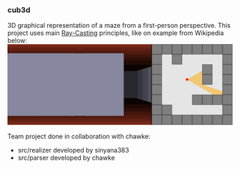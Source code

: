 ### cub3d
3D graphical representation of a maze from a first-person perspective.
This project uses main [Ray-Casting](https://ru.wikipedia.org/wiki/Ray_casting) principles, like on example from Wikipedia below:<br />
![](https://github.com/sinyana383/cub3d/blob/main/Example%20of%20Ray-casting.gif)

Team project done in collaboration with chawke:
- src/realizer developed by sinyana383
- src/parser   developed by chawke
